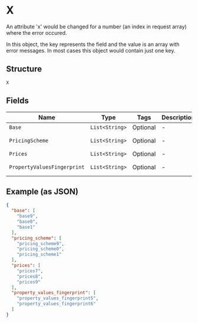 
# X

An attribute 'x' would be changed for a number (an index in request array) where the error occured.

In this object, the key represents the field and the value is an array with error messages. In most cases this object would contain just one key.

## Structure

`X`

## Fields

| Name | Type | Tags | Description | Getter | Setter |
|  --- | --- | --- | --- | --- | --- |
| `Base` | `List<String>` | Optional | - | List<String> getBase() | setBase(List<String> base) |
| `PricingScheme` | `List<String>` | Optional | - | List<String> getPricingScheme() | setPricingScheme(List<String> pricingScheme) |
| `Prices` | `List<String>` | Optional | - | List<String> getPrices() | setPrices(List<String> prices) |
| `PropertyValuesFingerprint` | `List<String>` | Optional | - | List<String> getPropertyValuesFingerprint() | setPropertyValuesFingerprint(List<String> propertyValuesFingerprint) |

## Example (as JSON)

```json
{
  "base": [
    "base9",
    "base0",
    "base1"
  ],
  "pricing_scheme": [
    "pricing_scheme9",
    "pricing_scheme0",
    "pricing_scheme1"
  ],
  "prices": [
    "prices7",
    "prices8",
    "prices9"
  ],
  "property_values_fingerprint": [
    "property_values_fingerprint5",
    "property_values_fingerprint6"
  ]
}
```

